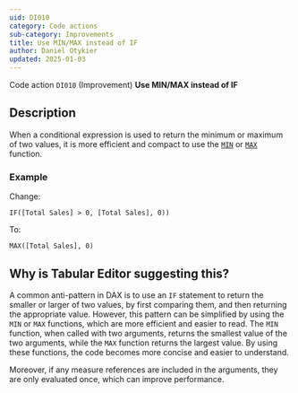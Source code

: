 ```yaml
---
uid: DI010
category: Code actions
sub-category: Improvements
title: Use MIN/MAX instead of IF
author: Daniel Otykier
updated: 2025-01-03
---
```


Code action `DI010` (Improvement) **Use MIN/MAX instead of IF**

## Description

When a conditional expression is used to return the minimum or maximum of two values, it is more efficient and compact to use the [`MIN`](https://dax.guide/MIN) or [`MAX`](https://dax.guide/MAX) function.

### Example

Change:
```dax
IF([Total Sales] > 0, [Total Sales], 0))
```
To:
```dax
MAX([Total Sales], 0)
```

## Why is Tabular Editor suggesting this?

A common anti-pattern in DAX is to use an `IF` statement to return the smaller or larger of two values, by first comparing them, and then returning the appropriate value. However, this pattern can be simplified by using the `MIN` or `MAX` functions, which are more efficient and easier to read. The `MIN` function, when called with two arguments, returns the smallest value of the two arguments, while the `MAX` function returns the largest value. By using these functions, the code becomes more concise and easier to understand.

Moreover, if any measure references are included in the arguments, they are only evaluated once, which can improve performance.